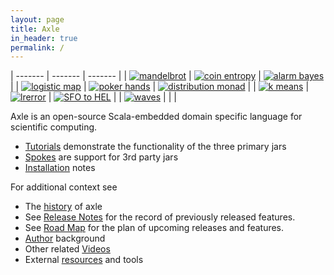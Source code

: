 ```yaml
---
layout: page
title: Axle
in_header: true
permalink: /
---
```


| ------- | ------- | ------- |
| [![mandelbrot](/tutorial/images/mandelbrot.png)](/tutorial/mandelbrot/) | [![coin entropy](/tutorial/images/coinentropy.svg)](/tutorial/entropy_biased_coin/) | [![alarm bayes](/tutorial/images/alarmbayes.svg)](/tutorial/bayesian_networks/) |
| [![logistic map](/tutorial/images/logMap.png)](/tutorial/logistic_map/) | [![poker hands](/tutorial/images/pokerhands.svg)](/tutorial/poker/) | [![distribution monad](/tutorial/images/distributionMonad.svg)](/tutorial/two_dice/) |
| [![k means](/tutorial/images/kmeans.svg)](/tutorial/cluster_irises_k_means/) | [![lrerror](/tutorial/images/lrerror.svg)](/tutorial/linear_regression/) | [![SFO to HEL](/tutorial/images/sfo_hel_small.png)](/tutorial/geo_coordinates/) |
| [![waves](/tutorial/images/waves.svg)](/tutorial/plots/) |  |  |

Axle is an open-source Scala-embedded domain specific language for scientific computing.

* [Tutorials](/tutorial/) demonstrate the functionality of the three primary jars
* [Spokes](/spokes/) are support for 3rd party jars
* [Installation](/tutorial/installation/) notes

For additional context see

* The [history](/history/) of axle
* See [Release Notes](/release_notes/) for the record of previously released features.
* See [Road Map](/road_map/) for the plan of upcoming releases and features.
* [Author](/author/) background
* Other related [Videos](/videos/)
* External [resources](/resources/) and tools
